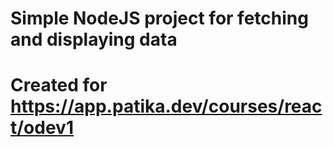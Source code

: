 # Simple NodeJS project for fetching and displaying data
# Created for https://app.patika.dev/courses/react/odev1
